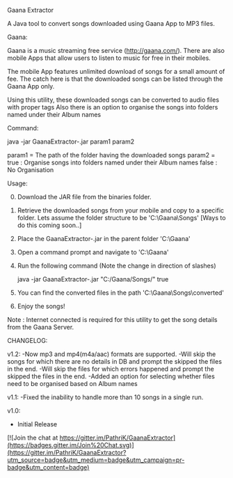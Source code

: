 Gaana Extractor

A Java tool to convert songs downloaded using Gaana App to MP3 files.

Gaana:

Gaana is a music streaming free service (http://gaana.com/). There are also mobile Apps that allow users to listen to music for free in their mobiles. 

The mobile App features unlimited download of songs for a small amount of fee. The catch here is that the downloaded songs can be listed through the Gaana App only. 

Using this utility, these downloaded songs can be converted to audio files with proper tags
Also there is an option to organise the songs into folders named under their Album names

Command:

java -jar GaanaExtractor-<version>.jar param1 param2

param1 = The path of the folder having the downloaded songs
param2 = true : Organise songs into folders named under their Album names
		 false : No Organisation

Usage:

0. Download the JAR file from the binaries folder.
1. Retrieve the downloaded songs from your mobile and copy to a specific folder. Lets assume the folder structure to be 'C:\Gaana\Songs\' [Ways to do this coming soon..]
2. Place the GaanaExtractor-<version>.jar in the parent folder 'C:\Gaana\'
3. Open a command prompt and navigate to 'C:\Gaana\'
4. Run the following command (Note the change in direction of slashes)
    
    java -jar GaanaExtractor-<version>.jar "C:/Gaana/Songs/" true
    
5. You can find the converted files in the path 'C:\Gaana\Songs\converted'
6. Enjoy the songs!

Note : Internet connected is required for this utility to get the song details from the Gaana Server.

CHANGELOG:

v1.2:
-Now mp3 and mp4(m4a/aac) formats are supported.
-Will skip the songs for which there are no details in DB and prompt the skipped the files in the end.
-Will skip the files for which errors happened and prompt the skipped the files in the end.
-Added an option for selecting whether files need to be organised based on Album names

v1.1:
-Fixed the inability to handle more than 10 songs in a single run.

v1.0:
- Initial Release

[![Join the chat at https://gitter.im/PathriK/GaanaExtractor](https://badges.gitter.im/Join%20Chat.svg)](https://gitter.im/PathriK/GaanaExtractor?utm_source=badge&utm_medium=badge&utm_campaign=pr-badge&utm_content=badge)
